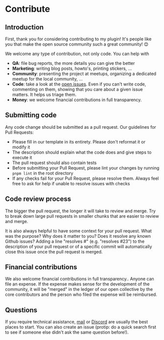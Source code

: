 # Contribute

## Introduction

First, thank you for considering contributing to my plugin! It's people like you that make the open source community such a great community! 😊

We welcome any type of contribution, not only code. You can help with

- **QA**: file bug reports, the more details you can give the better
- **Marketing**: writing blog posts, howto's, printing stickers, ...
- **Community**: presenting the project at meetups, organizing a dedicated meetup for the local community, ...
- **Code**: take a look at the [open issues](https://github.com/szymonwilczek/random-username/issues). Even if you can't write code, commenting on them, showing that you care about a given issue matters. It helps us triage them.
- **Money**: we welcome financial contributions in full transparency.

## Submitting code

Any code change should be submitted as a pull request. Our guidelines for Pull Requests:

- Please fill in our template in its entirety. Please don't reformat it or modify it
- The description should explain what the code does and give steps to execute it
- The pull request should also contain tests
- Before submitting your Pull Request, please lint your changes by running `pnpm lint` in the root directory
- If any checks fail for your Pull Request, please resolve them. Always feel free to ask for help if unable to resolve issues with checks

## Code review process

The bigger the pull request, the longer it will take to review and merge. Try to break down large pull requests in smaller chunks that are easier to review and merge.

It is also always helpful to have some context for your pull request. What was the purpose? Why does it matter to you? Does it resolve any known Github issues? Adding a line "resolves #<issue number>" (e.g. "resolves #23") to the description of your pull request or of a specific commit will automatically close this issue once the pull request is merged.

## Financial contributions

We also welcome financial contributions in full transparency..
Anyone can file an expense. If the expense makes sense for the development of the community, it will be "merged" in the ledger of our open collective by the core contributors and the person who filed the expense will be reimbursed.

## Questions

If you require technical assistance, [mail](mailto:szymonwilczek@outlook.com) or [Discord](https://discord.gg/4TWmMfMU6N) are usually the best places to start.
You can also create an issue (protip: do a quick search first to see if someone else didn't ask the same question before!).

<!-- This `CONTRIBUTING.md` is based on @nayafia's template https://github.com/nayafia/contributing-template -->
